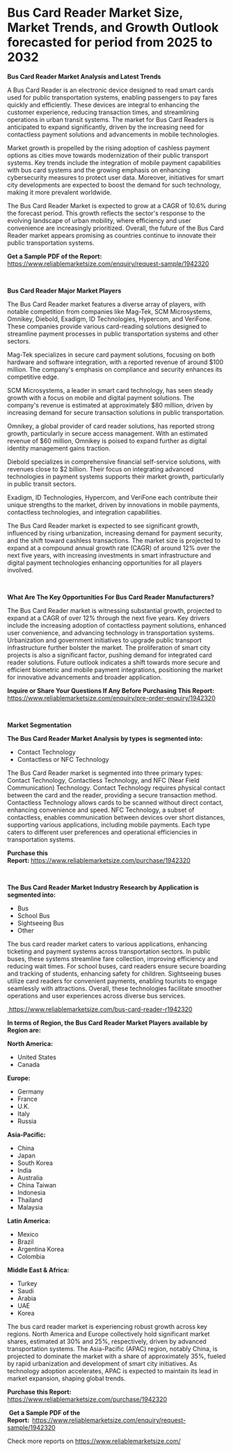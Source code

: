 <p><h1>Bus Card Reader Market Size, Market Trends, and Growth Outlook forecasted for period from 2025 to 2032</h1></p><p><strong>Bus Card Reader Market Analysis and Latest Trends</strong></p>
<p><p>A Bus Card Reader is an electronic device designed to read smart cards used for public transportation systems, enabling passengers to pay fares quickly and efficiently. These devices are integral to enhancing the customer experience, reducing transaction times, and streamlining operations in urban transit systems. The market for Bus Card Readers is anticipated to expand significantly, driven by the increasing need for contactless payment solutions and advancements in mobile technologies.</p><p>Market growth is propelled by the rising adoption of cashless payment options as cities move towards modernization of their public transport systems. Key trends include the integration of mobile payment capabilities with bus card systems and the growing emphasis on enhancing cybersecurity measures to protect user data. Moreover, initiatives for smart city developments are expected to boost the demand for such technology, making it more prevalent worldwide.</p><p>The Bus Card Reader Market is expected to grow at a CAGR of 10.6% during the forecast period. This growth reflects the sector's response to the evolving landscape of urban mobility, where efficiency and user convenience are increasingly prioritized. Overall, the future of the Bus Card Reader market appears promising as countries continue to innovate their public transportation systems.</p></p>
<p><strong>Get a Sample PDF of the Report:&nbsp;</strong> <a href="https://www.reliablemarketsize.com/enquiry/request-sample/1942320?utm_campaign=1885&utm_medium=2&utm_source=Github&utm_content=ia&utm_term=16022025&utm_id=bus-card-reader">https://www.reliablemarketsize.com/enquiry/request-sample/1942320</a></p>
<p>&nbsp;</p>
<p><strong>Bus Card Reader Major Market Players</strong></p>
<p><p>The Bus Card Reader market features a diverse array of players, with notable competition from companies like Mag-Tek, SCM Microsystems, Omnikey, Diebold, Exadigm, ID Technologies, Hypercom, and VeriFone. These companies provide various card-reading solutions designed to streamline payment processes in public transportation systems and other sectors.</p><p>Mag-Tek specializes in secure card payment solutions, focusing on both hardware and software integration, with a reported revenue of around $100 million. The company's emphasis on compliance and security enhances its competitive edge.</p><p>SCM Microsystems, a leader in smart card technology, has seen steady growth with a focus on mobile and digital payment solutions. The company's revenue is estimated at approximately $80 million, driven by increasing demand for secure transaction solutions in public transportation.</p><p>Omnikey, a global provider of card reader solutions, has reported strong growth, particularly in secure access management. With an estimated revenue of $60 million, Omnikey is poised to expand further as digital identity management gains traction.</p><p>Diebold specializes in comprehensive financial self-service solutions, with revenues close to $2 billion. Their focus on integrating advanced technologies in payment systems supports their market growth, particularly in public transit sectors.</p><p>Exadigm, ID Technologies, Hypercom, and VeriFone each contribute their unique strengths to the market, driven by innovations in mobile payments, contactless technologies, and integration capabilities. </p><p>The Bus Card Reader market is expected to see significant growth, influenced by rising urbanization, increasing demand for payment security, and the shift toward cashless transactions. The market size is projected to expand at a compound annual growth rate (CAGR) of around 12% over the next five years, with increasing investments in smart infrastructure and digital payment technologies enhancing opportunities for all players involved.</p></p>
<p>&nbsp;</p>
<p><strong>What Are The Key Opportunities For Bus Card Reader Manufacturers?</strong></p>
<p><p>The Bus Card Reader market is witnessing substantial growth, projected to expand at a CAGR of over 12% through the next five years. Key drivers include the increasing adoption of contactless payment solutions, enhanced user convenience, and advancing technology in transportation systems. Urbanization and government initiatives to upgrade public transport infrastructure further bolster the market. The proliferation of smart city projects is also a significant factor, pushing demand for integrated card reader solutions. Future outlook indicates a shift towards more secure and efficient biometric and mobile payment integrations, positioning the market for innovative advancements and broader application.</p></p>
<p><strong>Inquire or Share Your Questions If Any Before Purchasing This Report:</strong> <a href="https://www.reliablemarketsize.com/enquiry/pre-order-enquiry/1942320?utm_campaign=1885&utm_medium=2&utm_source=Github&utm_content=ia&utm_term=16022025&utm_id=bus-card-reader">https://www.reliablemarketsize.com/enquiry/pre-order-enquiry/1942320</a></p>
<p>&nbsp;</p>
<p><strong>Market Segmentation</strong></p>
<p><strong>The Bus Card Reader Market Analysis by types is segmented into:</strong></p>
<p><ul><li>Contact Technology</li><li>Contactless or NFC Technology</li></ul></p>
<p><p>The Bus Card Reader market is segmented into three primary types: Contact Technology, Contactless Technology, and NFC (Near Field Communication) Technology. Contact Technology requires physical contact between the card and the reader, providing a secure transaction method. Contactless Technology allows cards to be scanned without direct contact, enhancing convenience and speed. NFC Technology, a subset of contactless, enables communication between devices over short distances, supporting various applications, including mobile payments. Each type caters to different user preferences and operational efficiencies in transportation systems.</p></p>
<p><strong>Purchase this Report:&nbsp;</strong><a href="https://www.reliablemarketsize.com/purchase/1942320?utm_campaign=1885&utm_medium=2&utm_source=Github&utm_content=ia&utm_term=16022025&utm_id=bus-card-reader">https://www.reliablemarketsize.com/purchase/1942320</a></p>
<p>&nbsp;</p>
<p><strong>The Bus Card Reader Market Industry Research by Application is segmented into:</strong></p>
<p><ul><li>Bus</li><li>School Bus</li><li>Sightseeing Bus</li><li>Other</li></ul></p>
<p><p>The bus card reader market caters to various applications, enhancing ticketing and payment systems across transportation sectors. In public buses, these systems streamline fare collection, improving efficiency and reducing wait times. For school buses, card readers ensure secure boarding and tracking of students, enhancing safety for children. Sightseeing buses utilize card readers for convenient payments, enabling tourists to engage seamlessly with attractions. Overall, these technologies facilitate smoother operations and user experiences across diverse bus services.</p></p>
<p><a href="https://www.reliablemarketsize.com/bus-card-reader-r1942320?utm_campaign=1885&utm_medium=2&utm_source=Github&utm_content=ia&utm_term=16022025&utm_id=bus-card-reader">&nbsp;https://www.reliablemarketsize.com/bus-card-reader-r1942320</a></p>
<p><strong>In terms of Region, the Bus Card Reader Market Players available by Region are:</strong></p>
<p>
    <p> <strong> North America: </strong>
        <ul>
            <li>United States</li>
            <li>Canada</li>
        </ul>
        </p> 
    <p> <strong> Europe: </strong>
        <ul>
            <li>Germany</li>
            <li>France</li>
            <li>U.K.</li>
            <li>Italy</li>
            <li>Russia</li>
        </ul>
        </p> 
    <p> <strong> Asia-Pacific: </strong>
        <ul>
            <li>China</li>
            <li>Japan</li>
            <li>South Korea</li>
            <li>India</li>
            <li>Australia</li>
            <li>China Taiwan</li>
            <li>Indonesia</li>
            <li>Thailand</li>
            <li>Malaysia</li>
        </ul>
        </p> 
    <p> <strong> Latin America: </strong>
        <ul>
            <li>Mexico</li>
            <li>Brazil</li>
            <li>Argentina Korea</li>
            <li>Colombia</li>
        </ul>
        </p> 
    <p> <strong> Middle East & Africa: </strong>
        <ul>
            <li>Turkey</li>
            <li>Saudi</li>
            <li>Arabia</li>
            <li>UAE</li>
            <li>Korea</li>
        </ul>
    </p>
    </p>
<p><p>The bus card reader market is experiencing robust growth across key regions. North America and Europe collectively hold significant market shares, estimated at 30% and 25%, respectively, driven by advanced transportation systems. The Asia-Pacific (APAC) region, notably China, is projected to dominate the market with a share of approximately 35%, fueled by rapid urbanization and development of smart city initiatives. As technology adoption accelerates, APAC is expected to maintain its lead in market expansion, shaping global trends.</p></p>
<p><strong>Purchase this Report: </strong><a href="https://www.reliablemarketsize.com/purchase/1942320?utm_campaign=1885&utm_medium=2&utm_source=Github&utm_content=ia&utm_term=16022025&utm_id=bus-card-reader">https://www.reliablemarketsize.com/purchase/1942320</a></p>
<p>&nbsp;<strong>Get a Sample PDF of the Report:&nbsp;&nbsp;</strong><a href="https://www.reliablemarketsize.com/enquiry/request-sample/1942320?utm_campaign=1885&utm_medium=2&utm_source=Github&utm_content=ia&utm_term=16022025&utm_id=bus-card-reader">https://www.reliablemarketsize.com/enquiry/request-sample/1942320</a></p>
<p><strong></strong></p>
<p>Check more reports on <a href="https://www.reliablemarketsize.com/?utm_campaign=1885&utm_medium=2&utm_source=Github&utm_content=ia&utm_term=16022025&utm_id=bus-card-reader">https://www.reliablemarketsize.com/</a></p>